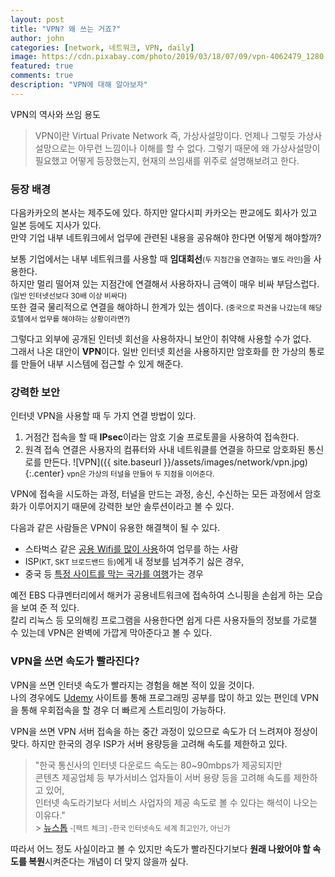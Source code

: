 ```yaml
---
layout: post
title: "VPN? 왜 쓰는 거죠?"
author: john
categories: [network, 네트워크, VPN, daily]
image: https://cdn.pixabay.com/photo/2019/03/18/07/09/vpn-4062479_1280.jpg
featured: true
comments: true
description: "VPN에 대해 알아보자"
---
```


VPN의 역사와 쓰임 용도

> VPN이란 <span class="color--red">Virtual Private Network</span> 즉, 가상사설망이다.
> 언제나 그렇듯 가상사설망으로는 아무런 느낌이나 이해를 할 수 없다.
> 그렇기 때문에 왜 가상사설망이 필요했고 어떻게 등장했는지, 현재의 쓰임새를 위주로 설명해보려고 한다.

### 등장 배경

다음카카오의 본사는 제주도에 있다. 하지만 알다시피 카카오는 판교에도 회사가 있고 일본 등에도 지사가 있다.<br>
만약 기업 내부 네트워크에서 업무에 관련된 내용을 공유해야 한다면 어떻게 해야할까?

보통 기업에서는 내부 네트워크를 사용할 때 **임대회선**<small>(두 지점간을 연결하는 별도 라인)</small>을 사용한다.<br>
하지만 멀리 떨어져 있는 지점간에 연결해서 사용하자니 금액이 매우 비싸 부담스럽다.<small>(일반 인터넷선보다 30배 이상 비싸다)</small> <br>
또한 결국 물리적으로 연결을 해야하니 한계가 있는 셈이다. <small>(중국으로 파견을 나갔는데 해당 호텔에서 업무를 해야하는 상황이라면?)</small>

그렇다고 외부에 공개된 인터넷 회선을 사용하자니 보안이 취약해 사용할 수가 없다.  
그래서 나온 대안이 **VPN**이다. 일반 인터넷 회선을 사용하지만 암호화를 한 가상의 통로를 만들어 내부 시스템에 접근할 수 있게 해준다.

### 강력한 보안

인터넷 VPN을 사용할 때 두 가지 연결 방법이 있다.

1. 거점간 접속을 할 때 **IPsec**이라는 암호 기술 프로토콜을 사용하여 접속한다.
2. 원격 접속 연결은 사용자의 컴퓨터와 사내 네트워클를 연결을 하므로 암호화된 통신로를 만든다.
   ![VPN]({{ site.baseurl }}/assets/images/network/vpn.jpg){:.center}
   <small class="caption" style="margin-top:-1rem;">vpn은 가상의 터널을 만들어 두 지점을 이어준다.</small>

VPN에 접속을 시도하는 과정, 터널을 만드는 과정, 송신, 수신하는 모든 과정에서 암호화가 이루어지기 때문에 강력한 보안 솔루션이라고 볼 수 있다.

다음과 같은 사람들은 VPN이 유용한 해결책이 될 수 있다.

- 스타벅스 같은 <u>공용 Wifi를 많이 사용</u>하여 업무를 하는 사람
- ISP<small>(KT, SKT 브로드밴드 등)</small>에게 내 정보를 넘겨주기 싫은 경우,
- 중국 등 <u>특정 사이트를 막는 국가를 여행</u>가는 경우

예전 EBS 다큐멘터리에서 해커가 공용네트워크에 접속하여 스니핑을 손쉽게 하는 모습을 보여 준 적 있다.<br>
칼리 리눅스 등 모의해킹 프로그램을 사용한다면 쉽게 다른 사용자들의 정보를 가로챌 수 있는데 VPN은 완벽에 가깝게 막아준다고 볼 수 있다.

### VPN을 쓰면 속도가 빨라진다?

VPN을 쓰면 인터넷 속도가 빨라지는 경험을 해본 적이 있을 것이다.  
나의 경우에도 [Udemy](https://www.udemy.com) 사이트를 통해 프로그래밍 공부를 많이 하고 있는 편인데 VPN을 통해 우회접속을 할 경우 더 빠르게 스트리밍이 가능하다.

VPN을 쓰면 VPN 서버 접속을 하는 중간 과정이 있으므로 속도가 더 느려져야 정상이 맞다.
하지만 한국의 경우 ISP가 서버 용량등을 고려해 속도를 제한하고 있다.

> "한국 통신사의 인터넷 다운로드 속도는 80~90mbps가 제공되지만 <br>콘텐츠 제공업체 등 부가서비스 업자들이 서버 용량 등을 고려해 속도를 제한하고 있어,<br> 인터넷 속도라기보다 서비스 사업자의 제공 속도로 볼 수 있다는 해석이 나오는 이유다." <br> > [뉴스톱](http://www.newstof.com/news/articleView.html?idxno=1220)<small> -[팩트 체크] -한국 인터넷속도 세계 최고인가, 아닌가</small>

따라서 어느 정도 사실이라고 볼 수 있지만 속도가 빨라진다기보다 **원래 나왔어야 할 속도를 복원**시켜준다는 개념이 더 맞지 않을까 싶다.
